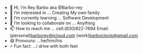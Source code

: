 - 👋 Hi, I’m Rey Barbo aka @Barbo-rey
- 👀 I’m interested in ... Creating My own family
- 🌱 I’m currently learning ... Software Development 
- 💞️ I’m looking to collaborate on ... Anything 
- 📫 How to reach me ... cell:(830)822-7694
Email: (personal)barborey@icloud.com (work)barboclovis@gmail.com
- 😄 Pronouns: ...he/him/his
- ⚡ Fun fact: ...i drive with both feet

<!---
Barbo-rey/Barbo-rey is a ✨ special ✨ repository because its `README.md` (this file) appears on your GitHub profile.
You can click the Preview link to take a look at your changes.
--->
